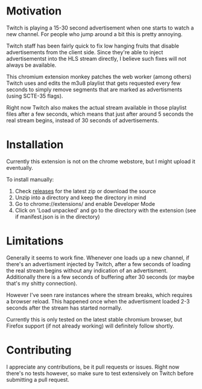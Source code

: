 # Motivation

Twitch is playing a 15-30 second advertisement when one starts to watch a new channel. For people who jump around a bit this is pretty annoying.

Twitch staff has been fairly quick to fix low hanging fruits that disable advertisements from the client side. Since they're able to inject advertisementst into the HLS stream directly, I believe such fixes will not always be available.

This chromium extension monkey patches the web worker (among others) Twitch uses and edits the m3u8 playlist that gets requested every few seconds to simply remove segments that are marked as advertisments (using SCTE-35 flags).

Right now Twitch also makes the actual stream available in those playlist files after a few seconds, which means that just after around 5 seconds the real stream begins, instead of 30 seconds of advertisements.

# Installation

Currently this extension is not on the chrome webstore, but I might upload it eventually.

To install manually:

1. Check [releases](https://github.com/instance01/Twitch-HLS-AdBlock/releases) for the latest zip or download the source
2. Unzip into a directory and keep the directory in mind
3. Go to chrome://extensions/ and enable Developer Mode
4. Click on 'Load unpacked' and go to the directory with the extension (see if manifest.json is in the directory)


# Limitations

Generally it seems to work fine. Whenever one loads up a new channel, if there's an advertisment injected by Twitch, after a few seconds of loading the real stream begins without any indication of an advertisment. Additionally there is a few seconds of buffering after 30 seconds (or maybe that's my shitty connection).

However I've seen rare instances where the stream breaks, which requires a browser reload. This happened once when the advertisment loaded 2-3 seconds after the stream has started normally.

Currently this is only tested on the latest stable chromium browser, but Firefox support (if not already working) will definitely follow shortly.

# Contributing

I appreciate any contributions, be it pull requests or issues. Right now there's no tests however, so make sure to test extensively on Twitch before submitting a pull request.

